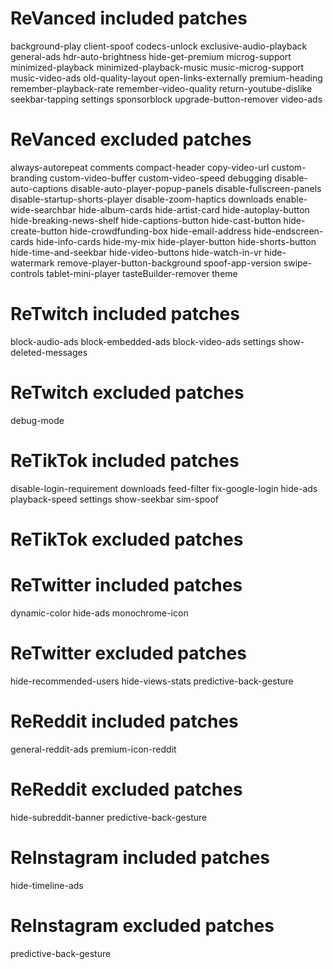 # ReVanced included patches
background-play
client-spoof
codecs-unlock
exclusive-audio-playback
general-ads
hdr-auto-brightness
hide-get-premium
microg-support
minimized-playback
minimized-playback-music
music-microg-support
music-video-ads
old-quality-layout
open-links-externally
premium-heading
remember-playback-rate
remember-video-quality
return-youtube-dislike
seekbar-tapping
settings
sponsorblock
upgrade-button-remover
video-ads
# ReVanced excluded patches
always-autorepeat
comments
compact-header
copy-video-url
custom-branding
custom-video-buffer
custom-video-speed
debugging
disable-auto-captions
disable-auto-player-popup-panels
disable-fullscreen-panels
disable-startup-shorts-player
disable-zoom-haptics
downloads
enable-wide-searchbar
hide-album-cards
hide-artist-card
hide-autoplay-button
hide-breaking-news-shelf
hide-captions-button
hide-cast-button
hide-create-button
hide-crowdfunding-box
hide-email-address
hide-endscreen-cards
hide-info-cards
hide-my-mix
hide-player-button
hide-shorts-button
hide-time-and-seekbar
hide-video-buttons
hide-watch-in-vr
hide-watermark
remove-player-button-background
spoof-app-version
swipe-controls
tablet-mini-player
tasteBuilder-remover
theme
# ReTwitch included patches
block-audio-ads
block-embedded-ads
block-video-ads
settings
show-deleted-messages
# ReTwitch excluded patches
debug-mode
# ReTikTok included patches
disable-login-requirement
downloads
feed-filter
fix-google-login
hide-ads
playback-speed
settings
show-seekbar
sim-spoof
# ReTikTok excluded patches

# ReTwitter included patches
dynamic-color
hide-ads
monochrome-icon
# ReTwitter excluded patches
hide-recommended-users
hide-views-stats
predictive-back-gesture
# ReReddit included patches
general-reddit-ads
premium-icon-reddit
# ReReddit excluded patches
hide-subreddit-banner
predictive-back-gesture
# ReInstagram included patches
hide-timeline-ads
# ReInstagram excluded patches
predictive-back-gesture

